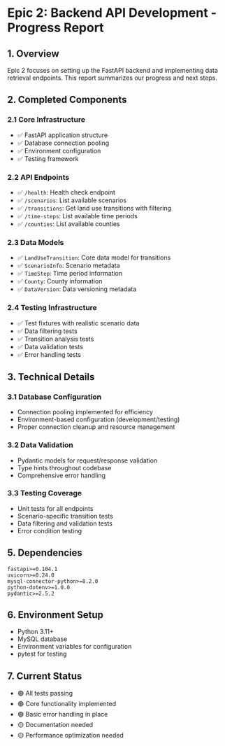 # Epic 2: Backend API Development - Progress Report

## 1. Overview
Epic 2 focuses on setting up the FastAPI backend and implementing data retrieval endpoints. This report summarizes our progress and next steps.

## 2. Completed Components

### 2.1 Core Infrastructure
- ✅ FastAPI application structure
- ✅ Database connection pooling
- ✅ Environment configuration
- ✅ Testing framework

### 2.2 API Endpoints
- ✅ `/health`: Health check endpoint
- ✅ `/scenarios`: List available scenarios
- ✅ `/transitions`: Get land use transitions with filtering
- ✅ `/time-steps`: List available time periods
- ✅ `/counties`: List available counties

### 2.3 Data Models
- ✅ `LandUseTransition`: Core data model for transitions
- ✅ `ScenarioInfo`: Scenario metadata
- ✅ `TimeStep`: Time period information
- ✅ `County`: County information
- ✅ `DataVersion`: Data versioning metadata

### 2.4 Testing Infrastructure
- ✅ Test fixtures with realistic scenario data
- ✅ Data filtering tests
- ✅ Transition analysis tests
- ✅ Data validation tests
- ✅ Error handling tests

## 3. Technical Details

### 3.1 Database Configuration
- Connection pooling implemented for efficiency
- Environment-based configuration (development/testing)
- Proper connection cleanup and resource management

### 3.2 Data Validation
- Pydantic models for request/response validation
- Type hints throughout codebase
- Comprehensive error handling

### 3.3 Testing Coverage
- Unit tests for all endpoints
- Scenario-specific transition tests
- Data filtering and validation tests
- Error condition testing

## 5. Dependencies
```
fastapi>=0.104.1
uvicorn>=0.24.0
mysql-connector-python>=8.2.0
python-dotenv>=1.0.0
pydantic>=2.5.2
```

## 6. Environment Setup
- Python 3.11+
- MySQL database
- Environment variables for configuration
- pytest for testing

## 7. Current Status
- 🟢 All tests passing
- 🟢 Core functionality implemented
- 🟢 Basic error handling in place
- 🟡 Documentation needed
- 🟡 Performance optimization needed 